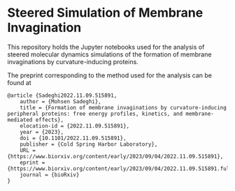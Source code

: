 # Steered Simulation of Membrane Invagination

This repository holds the Jupyter notebooks used for the analysis of steered molecular dynamics simulations of the formation of membrane invaginations by curvature-inducing proteins.

The preprint corresponding to the method used for the analysis can be found at 

```
@article {Sadeghi2022.11.09.515891,
	author = {Mohsen Sadeghi},
	title = {Formation of membrane invaginations by curvature-inducing peripheral proteins: free energy profiles, kinetics, and membrane-mediated effects},
	elocation-id = {2022.11.09.515891},
	year = {2023},
	doi = {10.1101/2022.11.09.515891},
	publisher = {Cold Spring Harbor Laboratory},
	URL = {https://www.biorxiv.org/content/early/2023/09/04/2022.11.09.515891},
	eprint = {https://www.biorxiv.org/content/early/2023/09/04/2022.11.09.515891.full.pdf},
	journal = {bioRxiv}
}
```
